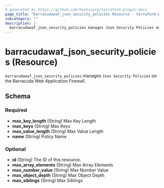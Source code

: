 ```yaml
---
# generated by https://github.com/hashicorp/terraform-plugin-docs
page_title: "barracudawaf_json_security_policies Resource - terraform-provider-barracudawaf"
subcategory: ""
description: |-
  barracudawaf_json_security_policies manages Json Security Policies on the Barracuda Web Application Firewall.
---
```


# barracudawaf_json_security_policies (Resource)

`barracudawaf_json_security_policies` manages `Json Security Policies` on the Barracuda Web Application Firewall.



<!-- schema generated by tfplugindocs -->
## Schema

### Required

- **max_key_length** (String) Max Key Length
- **max_keys** (String) Max Keys
- **max_value_length** (String) Max Value Length
- **name** (String) Policy Name

### Optional

- **id** (String) The ID of this resource.
- **max_array_elements** (String) Max Array Elements
- **max_number_value** (String) Max Number Value
- **max_object_depth** (String) Max Object Depth
- **max_siblings** (String) Max Siblings


